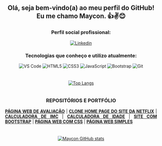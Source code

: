 <div align="center">
  
  ## Olá, seja bem-vindo(a) ao meu perfil do GitHub! Eu me chamo Maycon. 👍✌😊
  
  ### Perfil social profissional:
  
  <a href="https://www.linkedin.com/in/maycon-franca/"><img src="https://img.shields.io/badge/LinkedIn-0077B5?style=for-the-badge&logo=linkedin&logoColor=white" alt="Linkedin"></a>
  
  ### Tecnologias que conheço e utilizo atualmente:
  
  <div>
    <img src="https://img.shields.io/badge/Visual_Studio_Code-0078D4?style=for-the-badge&logo=visual%20studio%20code&logoColor=white" alt="VS Code">
    <img src="https://img.shields.io/badge/HTML5-E34F26?style=for-the-badge&logo=html5&logoColor=white" alt="HTML5">
    <img src="https://img.shields.io/badge/CSS3-1572B6?style=for-the-badge&logo=css3&logoColor=white" alt="CSS3">
    <img src="https://img.shields.io/badge/JavaScript-F7DF1E?style=for-the-badge&logo=javascript&logoColor=black" alt="JavaScript">
    <img src="https://img.shields.io/badge/Bootstrap-563D7C?style=for-the-badge&logo=bootstrap&logoColor=white" alt="Bootstrap">
    <img src="https://img.shields.io/badge/GIT-E44C30?style=for-the-badge&logo=git&logoColor=white" alt="Git">
  </div>

</div>

#

<div align="center">
  
  [![Top Langs](https://github-readme-stats.vercel.app/api/top-langs/?username=mayconfranca&layout=compact)](https://github.com/anuraghazra/github-readme-stats)

</div>

#

<div align="center">
  
  ### REPOSITÓRIOS E PORTFÓLIO
  
</div>

<div align="justify">
  <a href="https://github.com/mayconfranca/pagina-web-de-avaliacao"><b>PÁGINA WEB DE AVALIAÇÃO</b></a> |
  <a href="https://github.com/mayconfranca/clone-home-page-site-netflix/"><b>CLONE HOME PAGE DO SITE DA NETFLIX</b></a> |
  <a href="https://github.com/mayconfranca/calculadora-de-imc/"><b>CALCULADORA DE IMC</b></a> |
  <a href="https://github.com/mayconfranca/calculadora-de-idade/"><b>CALCULADORA DE IDADE</b></a> |
  <a href="https://github.com/mayconfranca/site-com-Bootstrap/"><b>SITE COM BOOTSTRAP</b></a> |
  <a href="https://github.com/mayconfranca/pagina-web-com-CSS/"><b>PÁGINA WEB COM CSS</b></a> |
  <a href="https://github.com/mayconfranca/pagina-web-simples/"><b>PÁGINA WEB SIMPLES</b>
</div>
  
#
  
<div align="center">
  
  ![Maycon GitHub stats](https://github-readme-stats.vercel.app/api?username=mayconfranca&show_icons=true&theme=gruvbox)
  
</div>
